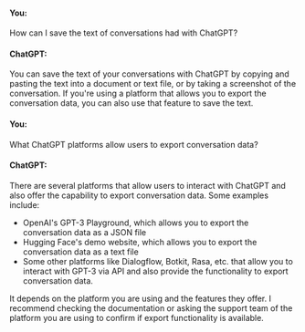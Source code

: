 #### You:
How can I save the text of conversations had with ChatGPT?

#### ChatGPT:
You can save the text of your conversations with ChatGPT by copying and pasting the text into a document or text file, or by taking a screenshot of the conversation. If you're using a platform that allows you to export the conversation data, you can also use that feature to save the text.

#### You:
What ChatGPT platforms allow users to export conversation data?

#### ChatGPT:
There are several platforms that allow users to interact with ChatGPT and also offer the capability to export conversation data. Some examples include:

- OpenAI's GPT-3 Playground, which allows you to export the conversation data as a JSON file
- Hugging Face's demo website, which allows you to export the conversation data as a text file
- Some other platforms like Dialogflow, Botkit, Rasa, etc. that allow you to interact with GPT-3 via API and also provide the functionality to export conversation data.

It depends on the platform you are using and the features they offer. I recommend checking the documentation or asking the support team of the platform you are using to confirm if export functionality is available.